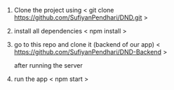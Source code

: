 1. Clone the project using 
  < git clone https://github.com/SufiyanPendhari/DND.git >
  
2. install all dependencies
  < npm install >

3. go to this repo and clone it (backend of our app)
    < https://github.com/SufiyanPendhari/DND-Backend >
   
   after running the server
   
5. run the app
   < npm start >
